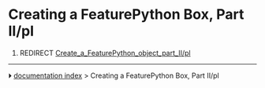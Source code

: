 # Creating a FeaturePython Box, Part II/pl
1.  REDIRECT [Create_a_FeaturePython_object_part_II/pl](Create_a_FeaturePython_object_part_II/pl.md)



---
⏵ [documentation index](../README.md) > Creating a FeaturePython Box, Part II/pl
